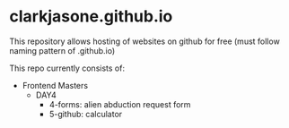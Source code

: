 # clarkjasone.github.io
This repository allows hosting of websites on github for free (must follow naming pattern of <username>.github.io)

This repo currently consists of: 
* Frontend Masters
  * DAY4
    * 4-forms: alien abduction request form
    * 5-github: calculator